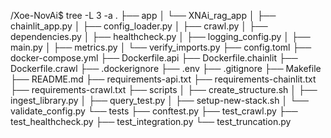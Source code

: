 /Xoe-NovAi$ tree -L 3 -a
.
├── app
│   └── XNAi_rag_app
│       ├── chainlit_app.py
│       ├── config_loader.py
│       ├── crawl.py
│       ├── dependencies.py
│       ├── healthcheck.py
│       ├── logging_config.py
│       ├── main.py
│       ├── metrics.py
│       └── verify_imports.py
├── config.toml
├── docker-compose.yml
├── Dockerfile.api
├── Dockerfile.chainlit
├── Dockerfile.crawl
├── .dockerignore
├── .env
├── .gitignore
├── Makefile
├── README.md
├── requirements-api.txt
├── requirements-chainlit.txt
├── requirements-crawl.txt
├── scripts
│   ├── create_structure.sh
│   ├── ingest_library.py
│   ├── query_test.py
│   ├── setup-new-stack.sh
│   └── validate_config.py
└── tests
    ├── conftest.py
    ├── test_crawl.py
    ├── test_healthcheck.py
    ├── test_integration.py
    └── test_truncation.py